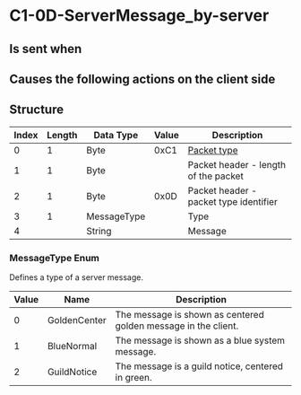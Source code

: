 # C1-0D-ServerMessage_by-server

## Is sent when



## Causes the following actions on the client side



## Structure

| Index | Length | Data Type | Value | Description |
|-------|--------|-----------|-------|-------------|
| 0 | 1 |   Byte   | 0xC1  | [Packet type](PacketTypes.md) |
| 1 | 1 |    Byte   |      | Packet header - length of the packet |
| 2 | 1 |    Byte   | 0x0D  | Packet header - packet type identifier |
| 3 | 1 | MessageType |  | Type |
| 4 |  | String |  | Message |

### MessageType Enum

Defines a type of a server message.

| Value | Name | Description |
|-------|------|-------------|
| 0 | GoldenCenter | The message is shown as centered golden message in the client. |
| 1 | BlueNormal | The message is shown as a blue system message. |
| 2 | GuildNotice | The message is a guild notice, centered in green. |